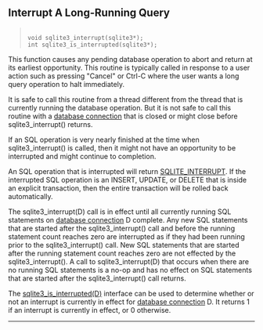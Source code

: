 ## Interrupt A Long\-Running Query




> ```
> 
> void sqlite3_interrupt(sqlite3*);
> int sqlite3_is_interrupted(sqlite3*);
> 
> ```



This function causes any pending database operation to abort and
return at its earliest opportunity. This routine is typically
called in response to a user action such as pressing "Cancel"
or Ctrl\-C where the user wants a long query operation to halt
immediately.


It is safe to call this routine from a thread different from the
thread that is currently running the database operation. But it
is not safe to call this routine with a [database connection](#sqlite3) that
is closed or might close before sqlite3\_interrupt() returns.


If an SQL operation is very nearly finished at the time when
sqlite3\_interrupt() is called, then it might not have an opportunity
to be interrupted and might continue to completion.


An SQL operation that is interrupted will return [SQLITE\_INTERRUPT](#SQLITE_ABORT).
If the interrupted SQL operation is an INSERT, UPDATE, or DELETE
that is inside an explicit transaction, then the entire transaction
will be rolled back automatically.


The sqlite3\_interrupt(D) call is in effect until all currently running
SQL statements on [database connection](#sqlite3) D complete. Any new SQL statements
that are started after the sqlite3\_interrupt() call and before the
running statement count reaches zero are interrupted as if they had been
running prior to the sqlite3\_interrupt() call. New SQL statements
that are started after the running statement count reaches zero are
not effected by the sqlite3\_interrupt().
A call to sqlite3\_interrupt(D) that occurs when there are no running
SQL statements is a no\-op and has no effect on SQL statements
that are started after the sqlite3\_interrupt() call returns.


The [sqlite3\_is\_interrupted(D)](#sqlite3_interrupt) interface can be used to determine whether
or not an interrupt is currently in effect for [database connection](#sqlite3) D.
It returns 1 if an interrupt is currently in effect, or 0 otherwise.




---



